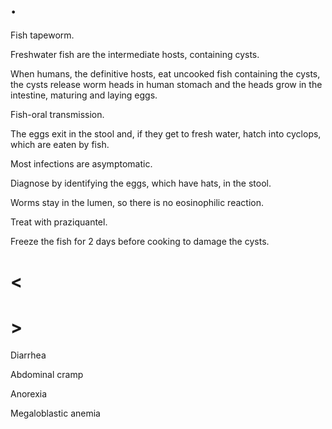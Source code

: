 # .

Fish tapeworm.

Freshwater fish are the intermediate hosts, containing cysts.

When humans, the definitive hosts, eat uncooked fish containing the cysts, the cysts release worm heads in human stomach and the heads grow in the intestine, maturing and laying eggs.

Fish-oral transmission.

The eggs exit in the stool and, if they get to fresh water, hatch into cyclops, which are eaten by fish.

Most infections are asymptomatic.

Diagnose by identifying the eggs, which have hats, in the stool.

Worms stay in the lumen, so there is no eosinophilic reaction.

Treat with praziquantel.

Freeze the fish for 2 days before cooking to damage the cysts.

# <

# >

Diarrhea

Abdominal cramp

Anorexia

Megaloblastic anemia
